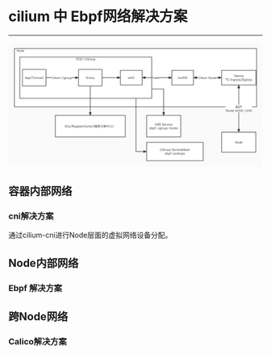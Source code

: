 # cilium 中 Ebpf网络解决方案

---
![ebpf容器网络](../resoure/ServiceMesh&cilium.jpg)

## 容器内部网络

### cni解决方案

通过cilium-cni进行Node层面的虚拟网络设备分配。

## Node内部网络

### Ebpf 解决方案

## 跨Node网络

### Calico解决方案
